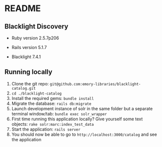 # README

## Blacklight Discovery

* Ruby version 2.5.7p206

* Rails version 5.1.7

* Blacklight 7.4.1

## Running locally

1. Clone the git repo: `git@github.com:emory-libraries/blacklight-catalog.git`
1. `cd ./blacklight-catalog`
1. Install the required gems: `bundle install`
1. Migrate the database: `rails db:migrate`
1. Launch development instance of solr in the same folder but a separate terminal window/tab: `bundle exec solr_wrapper`
1. First time running this application locally? Give yourself some text objects: `rake solr:marc:index_test_data`
1. Start the application: `rails server`
1. You should now be able to go to `http://localhost:3000/catalog` and see the application